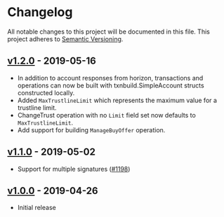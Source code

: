 # Changelog

All notable changes to this project will be documented in this
file.  This project adheres to [Semantic Versioning](http://semver.org/).

## [v1.2.0](https://github.com/stellar/go/releases/tag/horizonclient-v1.2.0) - 2019-05-16

* In addition to account responses from horizon, transactions and operations can now be built with txnbuild.SimpleAccount structs constructed locally. 
* Added `MaxTrustlineLimit` which represents the maximum value for a trustline limit.
* ChangeTrust operation with no `Limit` field set now defaults to `MaxTrustlineLimit`.
* Add support for building `ManageBuyOffer` operation.

## [v1.1.0](https://github.com/stellar/go/releases/tag/horizonclient-v1.1.0) - 2019-05-02

* Support for multiple signatures ([#1198](https://github.com/stellar/go/pull/1198))

## [v1.0.0](https://github.com/stellar/go/releases/tag/horizonclient-v1.0) - 2019-04-26

* Initial release
